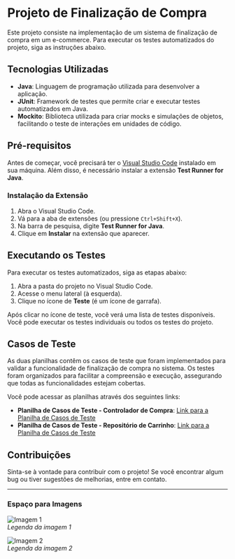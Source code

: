 # Projeto de Finalização de Compra

Este projeto consiste na implementação de um sistema de finalização de compra em um e-commerce. Para executar os testes automatizados do projeto, siga as instruções abaixo.

## Tecnologias Utilizadas

- **Java**: Linguagem de programação utilizada para desenvolver a aplicação.
- **JUnit**: Framework de testes que permite criar e executar testes automatizados em Java.
- **Mockito**: Biblioteca utilizada para criar mocks e simulações de objetos, facilitando o teste de interações em unidades de código.

## Pré-requisitos

Antes de começar, você precisará ter o [Visual Studio Code](https://code.visualstudio.com/) instalado em sua máquina. Além disso, é necessário instalar a extensão **Test Runner for Java**.

### Instalação da Extensão

1. Abra o Visual Studio Code.
2. Vá para a aba de extensões (ou pressione `Ctrl+Shift+X`).
3. Na barra de pesquisa, digite **Test Runner for Java**.
4. Clique em **Instalar** na extensão que aparecer.

## Executando os Testes

Para executar os testes automatizados, siga as etapas abaixo:

1. Abra a pasta do projeto no Visual Studio Code.
2. Acesse o menu lateral (à esquerda).
3. Clique no ícone de **Teste** (é um ícone de garrafa).

Após clicar no ícone de teste, você verá uma lista de testes disponíveis. Você pode executar os testes individuais ou todos os testes do projeto.

## Casos de Teste

As duas planilhas contêm os casos de teste que foram implementados para validar a funcionalidade de finalização de compra no sistema. Os testes foram organizados para facilitar a compreensão e execução, assegurando que todas as funcionalidades estejam cobertas.

Você pode acessar as planilhas através dos seguintes links:

- **Planilha de Casos de Teste - Controlador de Compra**: [Link para a Planilha de Casos de Teste](#)
- **Planilha de Casos de Teste - Repositório de Carrinho**: [Link para a Planilha de Casos de Teste](#)

## Contribuições

Sinta-se à vontade para contribuir com o projeto! Se você encontrar algum bug ou tiver sugestões de melhorias, entre em contato.

---

### Espaço para Imagens

![Imagem 1](#)  
*Legenda da imagem 1*

![Imagem 2](#)  
*Legenda da imagem 2*
